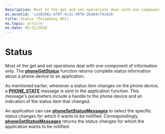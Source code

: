 ```yaml
---
Description: Most of the get and set operations deal with one component of information only. The phoneGetStatus function returns complete status information about a phone device to an application.
ms.assetid: 'ca38396c-6f97-4c1c-99fb-2bd64c74c626'
title: Status (Telephony API)
ms.topic: article
ms.date: 05/31/2018
---
```


# Status

Most of the get and set operations deal with one component of information only. The [**phoneGetStatus**](/windows/desktop/api/Tapi/nf-tapi-phonegetstatus) function returns complete status information about a phone device to an application.

As mentioned earlier, whenever a status item changes on the phone device, a [**PHONE\_STATE**](phone-state.md) message is sent to the application function. This message's parameters include a handle to the phone device and an indication of the status item that changed.

An application can use [**phoneSetStatusMessages**](/windows/desktop/api/Tapi/nf-tapi-phonesetstatusmessages) to select the specific status changes for which it wants to be notified. Correspondingly, [**phoneGetStatusMessages**](/windows/desktop/api/Tapi/nf-tapi-phonegetstatusmessages) returns the status changes for which the application wants to be notified.

 

 



